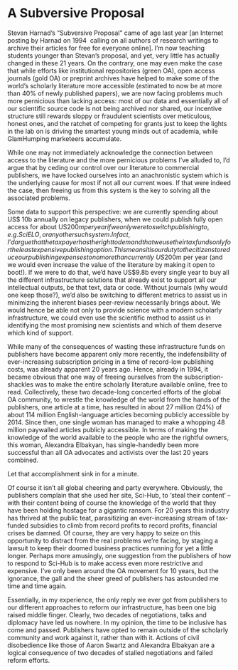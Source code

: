 # A Subversive Proposal

Stevan Harnad’s “Subversive Proposal” came of age last year [an Internet posting by Harnad on 1994  calling on all authors of research writings to archive their articles for free for everyone online]. I’m now teaching students younger than Stevan’s proposal, and yet, very little has actually changed in these 21 years. On the contrary, one may even make the case that while efforts like institutional repositories (green OA), open access journals (gold OA) or preprint archives have helped to make some of the world’s scholarly literature more accessible (estimated to now be at more than 40% of newly published papers), we are now facing problems much more pernicious than lacking access: most of our data and essentially all of our scientific source code is not being archived nor shared, our incentive structure still rewards sloppy or fraudulent scientists over meticulous, honest ones, and the ratchet of competing for grants just to keep the lights in the lab on is driving the smartest young minds out of academia, while GlamHumping marketeers accumulate.

While one may not immediately acknowledge the connection between access to the literature and the more pernicious problems I’ve alluded to, I’d argue that by ceding our control over our literature to commercial publishers, we have locked ourselves into an anachronistic system which is the underlying cause for most if not all our current woes. If that were indeed the case, then freeing us from this system is the key to solving all the associated problems.

Some data to support this perspective: we are currently spending about US$ 10b annually on legacy publishers, when we could publish fully open access for about US$200m per year if we only were to switch publishing to, e.g. SciELO, or any other such system. In fact, I’d argue that the tax payer has the right to demand that we use their tax funds only for the least expensive publishing option. This means it is our duty to the citizens to reduce our publishing expenses to no more than currently ~US$200m per year (and we would even increase the value of the literature by making it open to boot!). If we were to do that, we’d have US$9.8b every single year to buy all the different infrastructure solutions that already exist to support all our intellectual outputs, be that text, data or code. Without journals (why would one keep those?), we’d also be switching to different metrics to assist us in minimizing the inherent biases peer-review necessarily brings about. We would hence be able not only to provide science with a modern scholarly infrastructure, we could even use the scientific method to assist us in identifying the most promising new scientists and which of them deserve which kind of support.


While many of the consequences of wasting these infrastructure funds on publishers have become apparent only more recently, the indefensibility of ever-increasing subscription pricing in a time of record-low publishing costs, was already apparent 20 years ago. Hence, already in 1994, it became obvious that one way of freeing ourselves from the subscription-shackles was to make the entire scholarly literature available online, free to read. Collectively, these two decade-long concerted efforts of the global OA community, to wrestle the knowledge of the world from the hands of the publishers, one article at a time, has resulted in about 27 million (24%) of about 114 million English-language articles becoming publicly accessible by 2014. Since then, one single woman has managed to make a whopping 48 million paywalled articles publicly accessible. In terms of making the knowledge of the world available to the people who are the rightful owners, this woman, Alexandra Elbakyan, has single-handedly been more successful than all OA advocates and activists over the last 20 years combined.

Let that accomplishment sink in for a minute.

Of course it isn’t all global cheering and party everywhere. Obviously, the publishers complain that she used her site, Sci-Hub, to ‘steal their content‘ – with their content being of course the knowledge of the world that they have been holding hostage for a gigantic ransom. For 20 years this industry has thrived at the public teat, parasitizing an ever-increasing stream of tax-funded subsidies to climb from record profits to record profits, financial crises be damned. Of course, they are very happy to seize on this opportunity to distract from the real problems we’re facing, by staging a lawsuit to keep their doomed business practices running for yet a little longer. Perhaps more amusingly, one suggestion from the publishers of how to respond to Sci-Hub is to make access even more restrictive and expensive. I’ve only been around the OA movement for 10 years, but the ignorance, the gall and the sheer greed of publishers has astounded me time and time again.

Essentially, in my experience, the only reply we ever got from publishers to our different approaches to reform our infrastructure, has been one big raised middle finger. Clearly, two decades of negotiations, talks and diplomacy have led us nowhere. In my opinion, the time to be inclusive has come and passed. Publishers have opted to remain outside of the scholarly community and work against it, rather than with it. Actions of civil disobedience like those of Aaron Swartz and Alexandra Elbakyan are a logical consequence of two decades of stalled negotiations and failed reform efforts.












